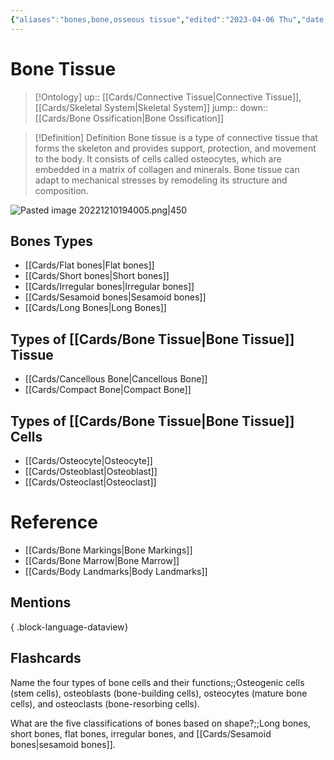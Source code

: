 ```yaml
---
{"aliases":"bones,bone,osseous tissue","edited":"2023-04-06 Thu","date created":"2022-12-10 Sat","tags":["on/Science/Biology/Anatomy","Uni/OMT1","Uni/HBIO1010","Uni/LFS122","flashcards/LFS122"],"dg-publish":true,"permalink":"/cards/bone-tissue/","dgPassFrontmatter":true}
---
```


# Bone Tissue

> [!Ontology]
> up:: [[Cards/Connective Tissue\|Connective Tissue]], [[Cards/Skeletal System\|Skeletal System]]
> jump::
> down:: [[Cards/Bone Ossification\|Bone Ossification]]

> [!Definition] Definition
> Bone tissue is a type of connective tissue that forms the skeleton and provides support, protection, and movement to the body. It consists of cells called osteocytes, which are embedded in a matrix of collagen and minerals. Bone tissue can adapt to mechanical stresses by remodeling its structure and composition.

![Pasted image 20221210194005.png|450](/img/user/Extras/Images/Pasted%20image%2020221210194005.png)

## Bones Types

- [[Cards/Flat bones\|Flat bones]]
- [[Cards/Short bones\|Short bones]]
- [[Cards/Irregular bones\|Irregular bones]]
- [[Cards/Sesamoid bones\|Sesamoid bones]]
- [[Cards/Long Bones\|Long Bones]]

## Types of [[Cards/Bone Tissue\|Bone Tissue]] Tissue

- [[Cards/Cancellous Bone\|Cancellous Bone]]
- [[Cards/Compact Bone\|Compact Bone]]

## Types of [[Cards/Bone Tissue\|Bone Tissue]] Cells

- [[Cards/Osteocyte\|Osteocyte]]
- [[Cards/Osteoblast\|Osteoblast]]
- [[Cards/Osteoclast\|Osteoclast]]

# Reference

- [[Cards/Bone Markings\|Bone Markings]]
- [[Cards/Bone Marrow\|Bone Marrow]]
- [[Cards/Body Landmarks\|Body Landmarks]]

## Mentions


{ .block-language-dataview}

## Flashcards

Name the four types of bone cells and their functions;;Osteogenic cells (stem cells), osteoblasts (bone-building cells), osteocytes (mature bone cells), and osteoclasts (bone-resorbing cells).
<!--SR:!2024-01-20,89,230-->

What are the five classifications of bones based on shape?;;Long bones, short bones, flat bones, irregular bones, and [[Cards/Sesamoid bones\|sesamoid bones]].
<!--SR:!2023-12-04,90,250-->